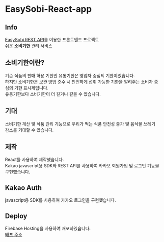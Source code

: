 # EasySobi-React-app

## Info

[EasySobi REST API](https://github.com/YehyeokBang/EasySobi-Server)를 이용한 프론트엔드 프로젝트  
쉬운 <b>소비기한</b> 관리 서비스

## 소비기한이란?

기존 식품의 판매 허용 기한인 유통기한은 영업자 중심의 기한이었습니다.  
하지만 소비기한은 보관 방법 준수 시 안전하게 섭취 가능한
기한을 알려주는 소비자 중심의 기한 표시제입니다.  
유통기한보다 소비기한이 더 길거나 같을 수 있습니다.

## 기대

소비기한 계산 및 식품 관리 기능으로 우리가 먹는
식품 안전성 증가 및 음식물 쓰레기 감소를 기대할 수 있습니다.

## 제작

React를 사용하여 제작했습니다.  
Kakao javascript용 SDK와 REST API를 사용하여 카카오 회원가입 및 로그인 기능을 구현했습니다.

## Kakao Auth

javascript용 SDK를 사용하여 카카오 로그인을 구현했습니다.

## Deploy

Firebase Hosting을 사용하여 배포하였습니다. <br />
[배포 주소](https://easysobi-59729.web.app/)
